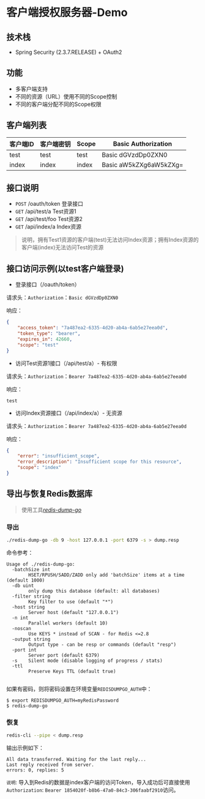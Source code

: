 # 客户端授权服务器-Demo

## 技术栈
* Spring Security (2.3.7.RELEASE) + OAuth2

## 功能
* 多客户端支持
* 不同的资源（URL）使用不同的Scope控制
* 不同的客户端分配不同的Scope权限

## 客户端列表
     
| 客户端ID   |客户端密钥|Scope| Basic Authorization   |
|---------|---------|-------|-----------------------| 
| test    |   test  |  test | Basic dGVzdDp0ZXN0   | 
| index   |   index | index | Basic aW5kZXg6aW5kZXg= |


## 接口说明
* `POST` /oauth/token  登录接口
* `GET` /api/test/a    Test资源1
* `GET` /api/test/foo  Test资源2
* `GET` /api/index/a   Index资源

> 说明，拥有Test1资源的客户端(test)无法访问Index资源；拥有Index资源的客户端(index)无法访问Test的资源

## 接口访问示例(以test客户端登录)
+ 登录接口（/oauth/token）    

请求头：`Authorization`：`Basic dGVzdDp0ZXN0`

响应：    
```json
{
    "access_token": "7a487ea2-6335-4d20-ab4a-6ab5e27eea0d",
    "token_type": "bearer",
    "expires_in": 42660,
    "scope": "test"
}
```

+ 访问Test资源1接口（/api/test/a）- 有权限   

请求头：`Authorization`：`Bearer 7a487ea2-6335-4d20-ab4a-6ab5e27eea0d`

响应：
```text
test
```
+ 访问Index资源接口（/api/index/a）- 无资源

请求头：`Authorization`：`Bearer 7a487ea2-6335-4d20-ab4a-6ab5e27eea0d`

响应：
```json
{
    "error": "insufficient_scope",
    "error_description": "Insufficient scope for this resource",
    "scope": "index"
}
```

## 导出与恢复Redis数据库

> 使用工具[*redis-dump-go*](https://github.com/yannh/redis-dump-go)
    
### 导出
```bash
./redis-dump-go -db 9 -host 127.0.0.1 -port 6379 -s > dump.resp
```

命令参考：    

```shell
Usage of ./redis-dump-go:
  -batchSize int
        HSET/RPUSH/SADD/ZADD only add 'batchSize' items at a time (default 1000)
  -db uint
        only dump this database (default: all databases)
  -filter string
        Key filter to use (default "*")
  -host string
        Server host (default "127.0.0.1")
  -n int
        Parallel workers (default 10)
  -noscan
        Use KEYS * instead of SCAN - for Redis <=2.8
  -output string
        Output type - can be resp or commands (default "resp")
  -port int
        Server port (default 6379)
  -s    Silent mode (disable logging of progress / stats)
  -ttl
        Preserve Keys TTL (default true)


```
 
如果有密码，则将密码设置在环境变量`REDISDUMPGO_AUTH`中：

```shell
$ export REDISDUMPGO_AUTH=myRedisPassword
$ redis-dump-go
```

### 恢复    

```bash
redis-cli --pipe < dump.resp
```

输出示例如下：
```shell
All data transferred. Waiting for the last reply...
Last reply received from server.
errors: 0, replies: 5
```

`说明`: 导入到Redis的数据是index客户端的访问Token，导入成功后可直接使用`Authorization`: `Bearer 1854020f-b8b6-47a0-84c3-306faabf2910`访问。